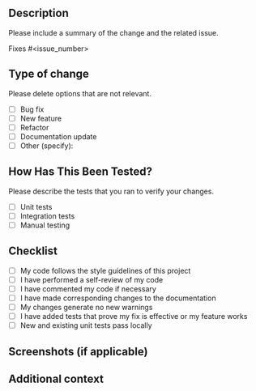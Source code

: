 ## Description

Please include a summary of the change and the related issue. 

Fixes #<issue_number>

## Type of change

Please delete options that are not relevant.

- [ ] Bug fix
- [ ] New feature
- [ ] Refactor
- [ ] Documentation update
- [ ] Other (specify):

## How Has This Been Tested?

Please describe the tests that you ran to verify your changes. 

- [ ] Unit tests
- [ ] Integration tests
- [ ] Manual testing

## Checklist

- [ ] My code follows the style guidelines of this project
- [ ] I have performed a self-review of my code
- [ ] I have commented my code if necessary
- [ ] I have made corresponding changes to the documentation
- [ ] My changes generate no new warnings
- [ ] I have added tests that prove my fix is effective or my feature works
- [ ] New and existing unit tests pass locally

## Screenshots (if applicable)

## Additional context
